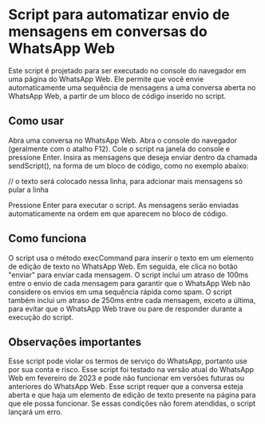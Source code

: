 # Script para automatizar envio de mensagens em conversas do WhatsApp Web

Este script é projetado para ser executado no console do navegador em uma página do WhatsApp Web. Ele permite que você envie automaticamente uma sequência de mensagens a uma conversa aberta no WhatsApp Web, a partir de um bloco de código inserido no script.

## Como usar
Abra uma conversa no WhatsApp Web.
Abra o console do navegador (geralmente com o atalho F12).
Cole o script na janela do console e pressione Enter.
Insira as mensagens que deseja enviar dentro da chamada sendScript(), na forma de um bloco de código, como no exemplo abaixo:

// o texto será colocado nessa linha, para adcionar mais mensagens só pular a linha

Pressione Enter para executar o script. As mensagens serão enviadas automaticamente na ordem em que aparecem no bloco de código.

## Como funciona
O script usa o método execCommand para inserir o texto em um elemento de edição de texto no WhatsApp Web. Em seguida, ele clica no botão "enviar" para enviar cada mensagem. O script inclui um atraso de 100ms entre o envio de cada mensagem para garantir que o WhatsApp Web não considere os envios em uma sequência rápida como spam. O script também inclui um atraso de 250ms entre cada mensagem, exceto a última, para evitar que o WhatsApp Web trave ou pare de responder durante a execução do script.


## Observações importantes
Esse script pode violar os termos de serviço do WhatsApp, portanto use por sua conta e risco.
Esse script foi testado na versão atual do WhatsApp Web em fevereiro de 2023 e pode não funcionar em versões futuras ou anteriores do WhatsApp Web.
Esse script requer que a conversa esteja aberta e que haja um elemento de edição de texto presente na página para que ele possa funcionar. Se essas condições não forem atendidas, o script lançará um erro.
